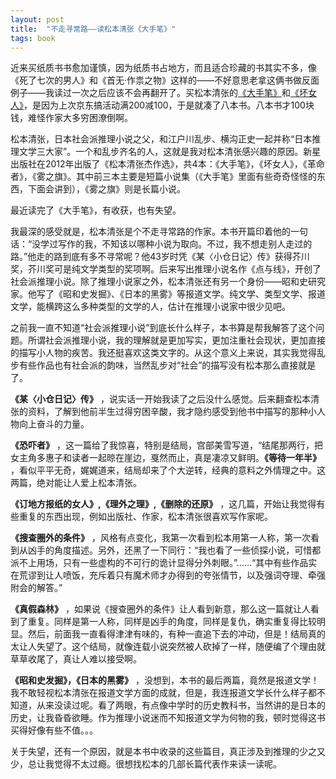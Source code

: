 ```yaml
---
layout: post
title:  "不走寻常路——读松本清张《大手笔》"
tags: book
---
```


近来买纸质书书愈加谨慎，因为纸质书占地方，而且适合珍藏的书其实不多，像《死了七次的男人》和《首无·作祟之物》这样的——不好意思老拿这俩书做反面例子——我读过一次之后应该不会再翻开了。买松本清张的[《大手笔》](http://book.douban.com/subject/20267980/)和[《坏女人》](http://book.douban.com/subject/20381888/)，是因为上次京东搞活动满200减100，于是就凑了八本书。八本书才100块钱，难怪作家大多穷困潦倒啊。

松本清张，日本社会派推理小说之父，和江户川乱步、横沟正史一起并称“日本推理文学三大家”。一个和乱步齐名的人，这就是我对松本清张感兴趣的原因。新星出版社在2012年出版了《松本清张杰作选》，共4本：《大手笔》，《坏女人》，《革命者》，《雾之旗》。其中前三本主要是短篇小说集（《大手笔》里面有些奇奇怪怪的东西，下面会讲到），《雾之旗》则是长篇小说。

最近读完了《大手笔》，有收获，也有失望。

我最深的感受就是，松本清张是个不走寻常路的作家。本书开篇印着他的一句话：“没学过写作的我，不知该以哪种小说为取向。不过，我不想走别人走过的路。”他走的路到底有多不寻常呢？他43岁时凭《某〈小仓日记〉传》获得芥川奖，芥川奖可是纯文学类型的奖项啊。后来写出推理小说名作《点与线》，开创了社会派推理小说。除了推理小说家之外，松本清张还有另一个身份——昭和史研究家。他写了《昭和史发掘》、《日本的黑雾》等报道文学。纯文学、类型文学、报道文学，能横跨这么多种类型的文学的人，估计在推理小说家中很少见吧。

之前我一直不知道“社会派推理小说”到底长什么样子，本书算是帮我解答了这个问题。所谓社会派推理小说，我的理解就是更加写实，更加注重社会现状，更加直接的描写小人物的疾苦。我还挺喜欢这类文字的。从这个意义上来说，其实我觉得乱步有些作品也有社会派的韵味，当然乱步对“社会”的描写没有松本那么直接就是了。

**《某〈小仓日记〉传》** ，说实话一开始我读了之后没什么感觉。后来翻查松本清张的资料，了解到他前半生过得穷困辛酸，我才隐约感受到他书中描写的那种小人物向上奋斗的力量。

**《恐吓者》** ，这一篇给了我惊喜，特别是结局，宫部美雪写道，“结尾那两行，把女主角多惠子和读者一起晾在崖边，戛然而止，真是凄凉又鲜明。**《等待一年半》** ，看似平平无奇，娓娓道来，结局却来了个大逆转，经典的意料之外情理之中。这两篇，绝对能让人爱上松本清张。

**《订地方报纸的女人》,《理外之理》,《删除的还原》** ，这几篇，开始让我觉得有些重复的东西出现，例如出版社、作家，松本清张很喜欢写作家呢。

**《搜查圈外的条件》** ，风格有点变化，我第一次看到松本用第一人称，第一次看到从凶手的角度描述。另外，还黑了一下同行：“我也看了一些侦探小说，可惜都派不上用场，只有一些虚构的不可行的诡计显得分外刺眼。”……“其中有些作品实在荒谬到让人喷饭，充斥着只有魔术师才办得到的夸张情节，以及强词夺理、牵强附会的解答。”

**《真假森林》** ，如果说《搜查圈外的条件》让人看到新意，那么这一篇就让人看到了重复。同样是第一人称，同样是凶手的角度，同样是复仇，确实重复得比较明显。然后，前面我一直看得津津有味的，有种一直追下去的冲动，但是！结局真的太让人失望了。这个结局，就像连载小说突然被人砍掉了一样，随便编了个理由就草草收尾了，真让人难以接受啊。

**《昭和史发掘》，《日本的黑雾》** ，没想到，本书的最后两篇，竟然是报道文学！我不敢轻视松本清张在报道文学方面的成就，但是，我连报道文学长什么样子都不知道，从来没读过呢。看了两眼，有点像中学时的历史教科书，当然讲的是日本的历史，让我昏昏欲睡。作为推理小说迷而不知报道文学为何物的我，顿时觉得这书买得好像有些不值。。。

关于失望，还有一个原因，就是本书中收录的这些篇目，真正涉及到推理的少之又少，总让我觉得不太过瘾。很想找松本的几部长篇代表作来读一读呢。